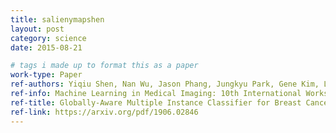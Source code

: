 ```yaml
---
title: salienymapshen
layout: post
category: science
date: 2015-08-21

# tags i made up to format this as a paper
work-type: Paper
ref-authors: Yiqiu Shen, Nan Wu, Jason Phang, Jungkyu Park, Gene Kim, Linda Moy, Kyunghyun Cho, and Krzysztof J Geras
ref-info: Machine Learning in Medical Imaging: 10th International Workshop, MLMI 2019, held in Conjunction with MICCAI 2019
ref-title: Globally-Aware Multiple Instance Classifier for Breast Cancer Screening
ref-link: https://arxiv.org/pdf/1906.02846
---
```


